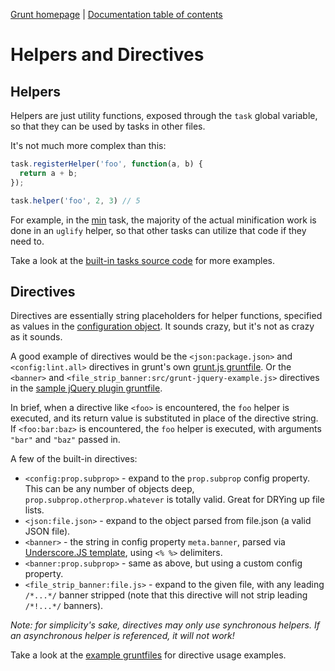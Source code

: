 [Grunt homepage](https://github.com/cowboy/grunt) | [Documentation table of contents](toc.md)

# Helpers and Directives

## Helpers
Helpers are just utility functions, exposed through the `task` global variable, so that they can be used by tasks in other files.

It's not much more complex than this:

```javascript
task.registerHelper('foo', function(a, b) {
  return a + b;
});

task.helper('foo', 2, 3) // 5
```

For example, in the [min](https://github.com/cowboy/grunt/blob/master/tasks/min.js) task, the majority of the actual minification work is done in an `uglify` helper, so that other tasks can utilize that code if they need to.

Take a look at the [built-in tasks source code](https://github.com/cowboy/grunt/tree/master/tasks) for more examples.

## Directives
Directives are essentially string placeholders for helper functions, specified as values in the [configuration object](configuring.md). It sounds crazy, but it's not as crazy as it sounds.

A good example of directives would be the `<json:package.json>` and `<config:lint.all>` directives in grunt's own [grunt.js gruntfile](https://github.com/cowboy/grunt/blob/master/grunt.js). Or the `<banner>` and `<file_strip_banner:src/grunt-jquery-example.js>` directives in the [sample jQuery plugin gruntfile](https://github.com/cowboy/grunt-jquery-example/blob/master/grunt.js).

In brief, when a directive like `<foo>` is encountered, the `foo` helper is executed, and its return value is substituted in place of the directive string. If `<foo:bar:baz>` is encountered, the `foo` helper is executed, with arguments `"bar"` and `"baz"` passed in.

A few of the built-in directives:

* `<config:prop.subprop>` - expand to the `prop.subprop` config property. This can be any number of objects deep, `prop.subprop.otherprop.whatever` is totally valid. Great for DRYing up file lists.
* `<json:file.json>` - expand to the object parsed from file.json (a valid JSON file).
* `<banner>` - the string in config property `meta.banner`, parsed via [Underscore.JS template](http://underscorejs.org/#template), using `<% %>` delimiters.
* `<banner:prop.subprop>` - same as above, but using a custom config property.
* `<file_strip_banner:file.js>` - expand to the given file, with any leading `/*...*/` banner stripped (note that this directive will not strip leading `/*!...*/` banners).

_Note: for simplicity's sake, directives may only use synchronous helpers. If an asynchronous helper is referenced, it will not work!_

Take a look at the [example gruntfiles](example_gruntfiles.md) for directive usage examples.

